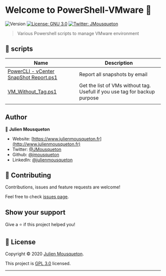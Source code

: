 # Welcome to PowerShell-VMware 👋
![Version](https://img.shields.io/badge/version-1.0-blue.svg?cacheSeconds=2592000)
[![License: GNU 3.0](https://img.shields.io/badge/License-GNU%203.0-yellow.svg)](https://github.com/JMousqueton/PowerShell-VMware/blob/master/LICENSE)
[![Twitter: JMousqueton](https://img.shields.io/twitter/follow/JMousqueton.svg?style=social)](https://twitter.com/JMousqueton)

> Various Powershell scripts to manage VMware environment

## 📜 scripts

| Name  | Description |
|---|---|
| [PowerCLI - vCenter SnapShot Report.ps1](https://github.com/JMousqueton/PowerShell-VMware/blob/master/PowerCLI%20%E2%80%93%20vCenter%20Snapshot%20Report.ps1) | Report all snapshots by email |
|  [VM_Without_Tag.ps1](https://github.com/JMousqueton/PowerShell-VMware/blob/master/VM_Without_Tag.ps1) | Get the list of VMs without tag. Usefull if you use tag for backup purpose |
|   |   |

## Author

👤 **Julien Mousqueton**

*   Website: [https://www.julienmousqueton.fr](http://www.julienmousqueton.fr)
*   Twitter: [@JMousqueton](https://twitter.com/JMousqueton)
*   Github: [@jmousqueton](https://github.com/jmousqueton)
*   LinkedIn: [@julienmousqueton](https://linkedin.com/in/julienmousqueton)

## 🤝 Contributing

Contributions, issues and feature requests are welcome!

Feel free to check [issues page](https://github.com/JMousqueton/PowerShell-VMware/issues).

## Show your support

Give a ⭐️ if this project helped you!


## 📝 License

Copyright © 2020 [Julien Mousqueton](https://github.com/jmousqueton).

This project is [GPL 3.0](https://github.com/JMousqueton/PowerShell-VMware/blob/master/LICENSE) licensed.

***
